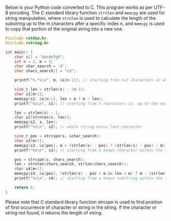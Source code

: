  Below is your Python code converted to C. This program works as per UTF-8 encoding. The C standard library function `strnlen` and `memcpy` are used for string manipulation, where `strnlen` is used to calculate the length of the substring up to the m characters after a specific index n, and `memcpy` is used to copy that portion of the original string into a new one.

```C
#include <stdio.h>
#include <string.h>

int main() {
    char s[] = "abcdefgh";
    int n = 2, m = 3;
    char char_search = 'd';
    char chars_search[] = "cd";

    printf("%.*s\n", m, &s[n-1]); // starting from n=2 characters in and of m length

    size_t len = strlen(s) - (n-1);
    char s1[m+1]; 
    memcpy(s1, &s[n-1], len > m ? m : len);
    printf("%s\n", s1); // starting from n characters in, up to the end of the string

    len = strlen(s) - 1;
    char s2[strnlen(s, len)]; 
    memcpy(s2, s, len);
    printf("%s\n", s2); // whole string minus last character

    size_t pos = strcspn(s, &char_search); 
    char s3[m+1];
    memcpy(s3, &s[pos], m > (strlen(s) - pos) ? (strlen(s) - pos) : m);
    printf("%s\n", s3); // starting from a known character within the string and of m length

    pos = strcspn(s, chars_search); 
    len = strnlen(chars_search, strlen(chars_search));
    char s4[m+1];
    memcpy(s4, &s[pos], (strlen(s) - pos > m && len < m) ? m : (strlen(s) - pos > m ? (strlen(s) - pos) : len));
    printf("%s\n", s4); // starting from a known substring within the string and of m length

    return 0;
}
```

Please note that C standard library function strcspn is used to find position of first occurrence of character or string in the string. If the character or string not found, it returns the length of string.
